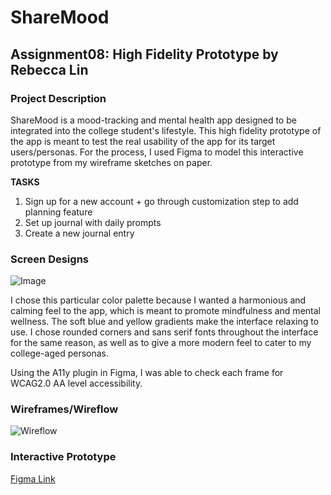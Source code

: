 # ShareMood
## Assignment08: High Fidelity Prototype by Rebecca Lin

### Project Description
ShareMood is a mood-tracking and mental health app designed to be integrated into the college student's lifestyle. This high fidelity prototype of the app is meant to test the real usability of the app for its target users/personas. For the process, I used Figma to model this interactive prototype from my wireframe sketches on paper. 

**TASKS**
1. Sign up for a new account + go through customization step to add planning feature 
2. Set up journal with daily prompts
3. Create a new journal entry

### Screen Designs
![Image](https://i.ibb.co/kQRXhPG/Untitled-1.png)

I chose this particular color palette because I wanted a harmonious and calming feel to the app, which is meant to promote mindfulness and mental wellness. The soft blue and yellow gradients make the interface relaxing to use. I chose rounded corners and sans serif fonts throughout the interface for the same reason, as well as to give a more modern feel to cater to my college-aged personas. 

Using the A11y plugin in Figma, I was able to check each frame for WCAG2.0 AA level accessibility.

### Wireframes/Wireflow
![Wireflow](https://i.ibb.co/RyprRnd/wireflow.png)

### Interactive Prototype
[Figma Link](https://www.figma.com/proto/NpLKwa6RbxsZXrdi5GtVie/DH150_A08?node-id=2%3A516&scaling=scale-down)

